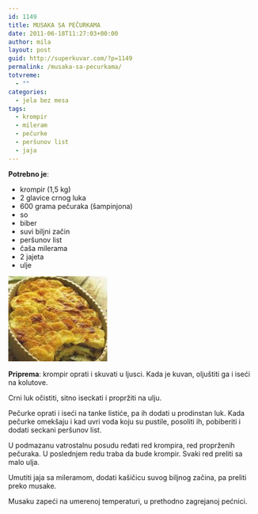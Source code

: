 ```yaml
---
id: 1149
title: MUSAKA SA PEČURKAMA
date: 2011-06-18T11:27:03+00:00
author: mila
layout: post
guid: http://superkuvar.com/?p=1149
permalink: /musaka-sa-pecurkama/
totvreme:
  - ""
categories:
  - jela bez mesa
tags:
  - krompir
  - mileram
  - pečurke
  - peršunov list
  - jaja
---
```

**Potrebno je**:

  * krompir (1,5 kg)
  * 2 glavice crnog luka
  * 600 grama pečuraka (šampinjona)
  * so
  * biber
  * suvi biljni začin
  * peršunov list
  * čaša milerama
  * 2 jajeta
  * ulje

<img class="alignnone size-full wp-image-1150" title="musakapecurke" src="/wp-content/uploads/2011/06/musakapecurke-e1308396408270.jpg" alt="" width="200" height="172" /> 

**Priprema**: krompir oprati i skuvati u ljusci. Kada je kuvan, oljuštiti ga i iseći na kolutove.

Crni luk očistiti, sitno iseckati i propržiti na ulju.

Pečurke oprati i iseći na tanke listiće, pa ih dodati u prodinstan luk. Kada pečurke omekšaju i kad uvri voda koju su pustile, posoliti ih, pobiberiti i dodati seckani peršunov list.

U podmazanu vatrostalnu posudu ređati red krompira, red proprženih pečuraka. U poslednjem redu traba da bude krompir. Svaki red preliti sa malo ulja.

Umutiti jaja sa mileramom, dodati kašičicu suvog biljnog začina, pa preliti preko musake.

Musaku zapeći na umerenoj temperaturi, u prethodno zagrejanoj pećnici.
